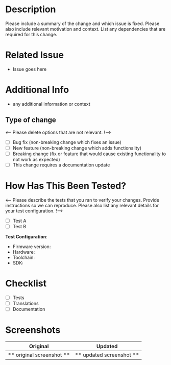 # Description

Please include a summary of the change and which issue is fixed. Please also include relevant motivation and context. List any dependencies that are required for this change.

# Related Issue
- Issue goes here

# Additional Info
- any additional information or context

## Type of change

<-- Please delete options that are not relevant. !-->

- [ ] Bug fix (non-breaking change which fixes an issue)
- [ ] New feature (non-breaking change which adds functionality)
- [ ] Breaking change (fix or feature that would cause existing functionality to not work as expected)
- [ ] This change requires a documentation update

# How Has This Been Tested?

<-- Please describe the tests that you ran to verify your changes. Provide instructions so we can reproduce. Please also list any relevant details for your test configuration. !-->

- [ ] Test A
- [ ] Test B

**Test Configuration**:
* Firmware version:
* Hardware:
* Toolchain:
* SDK:

# Checklist
- [ ] Tests
- [ ] Translations
- [ ] Documentation

# Screenshots
Original                   |  Updated
:-------------------------:|:-------------------------:
** original screenshot **  |  ** updated screenshot **
